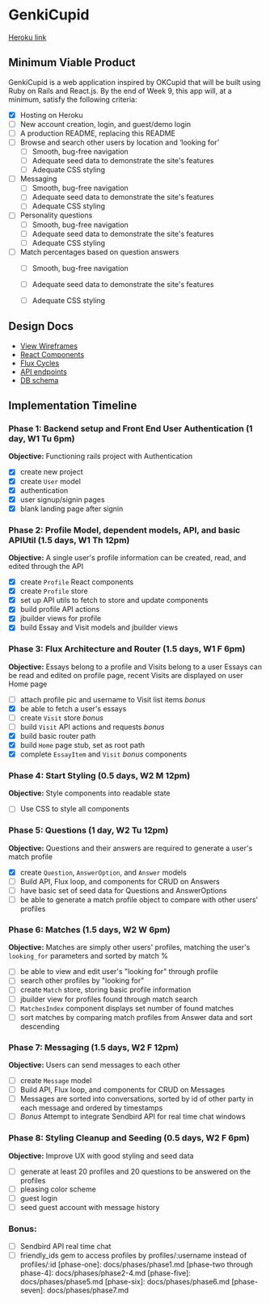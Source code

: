 # GenkiCupid

[Heroku link][heroku]

[heroku]: http://genkicupid.herokuapp.com

## Minimum Viable Product

GenkiCupid is a web application inspired by OKCupid that will be built using Ruby on Rails and React.js.  By the end of Week 9, this app will, at a minimum, satisfy the following criteria:

- [x] Hosting on Heroku
- [ ] New account creation, login, and guest/demo login
- [ ] A production README, replacing this README
- [ ] Browse and search other users by location and ‘looking for’
    - [ ] Smooth, bug-free navigation
    - [ ] Adequate seed data to demonstrate the site's features
    - [ ] Adequate CSS styling
- [ ] Messaging
  - [ ] Smooth, bug-free navigation
  - [ ] Adequate seed data to demonstrate the site's features
  - [ ] Adequate CSS styling
- [ ] Personality questions   
  - [ ] Smooth, bug-free navigation
  - [ ] Adequate seed data to demonstrate the site's features
  - [ ] Adequate CSS styling
- [ ] Match percentages based on question answers
  - [ ] Smooth, bug-free navigation
  - [ ] Adequate seed data to demonstrate the site's features
  - [ ] Adequate CSS styling


## Design Docs
* [View Wireframes][views]
* [React Components][components]
* [Flux Cycles][flux-cycles]
* [API endpoints][api-endpoints]
* [DB schema][schema]

[views]: docs/views.md
[components]: docs/components.md
[flux-cycles]: docs/flux-cycles.md
[api-endpoints]: docs/api-endpoints.md
[schema]: docs/schema.md

## Implementation Timeline

### Phase 1: Backend setup and Front End User Authentication (1 day, W1 Tu 6pm)

**Objective:** Functioning rails project with Authentication

- [x] create new project
- [x] create `User` model
- [x] authentication
- [x] user signup/signin pages
- [x] blank landing page after signin

### Phase 2: Profile Model, dependent models, API, and basic APIUtil (1.5 days, W1 Th 12pm)

**Objective:** A single user's profile information can be created, read, and edited through the API

- [x] create `Profile` React components
- [x] create `Profile` store
- [x] set up API utils to fetch to store and update components
- [x] build profile API actions
- [x] jbuilder views for profile
- [x] build Essay and Visit models and jbuilder views

### Phase 3: Flux Architecture and Router (1.5 days, W1 F 6pm)

**Objective:** Essays belong to a profile and Visits belong to a user
Essays can be read and edited on profile page, recent Visits are displayed on user Home page

- [ ] attach profile pic and username to Visit list items *bonus*
- [x] be able to fetch a user's essays
- [ ] create `Visit` store *bonus*
- [ ] build `Visit` API actions and requests *bonus*
- [x] build basic router path
- [x] build `Home` page stub, set as root path
- [x] complete `EssayItem` and `Visit` *bonus* components

### Phase 4: Start Styling (0.5 days, W2 M 12pm)

**Objective:** Style components into readable state

- [ ] Use CSS to style all components

### Phase 5: Questions (1 day, W2 Tu 12pm)

**Objective:** Questions and their answers are required to generate a user's match profile

- [x] create `Question`, `AnswerOption`, and `Answer` models
- [ ] Build API, Flux loop, and components for CRUD on Answers
- [ ] have basic set of seed data for Questions and AnswerOptions
- [ ] be able to generate a match profile object to compare with other users' profiles

### Phase 6: Matches (1.5 days, W2 W 6pm)

**Objective:** Matches are simply other users' profiles, matching the user's `looking_for` parameters and sorted by match %

- [ ] be able to view and edit user's "looking for" through profile
- [ ] search other profiles by "looking for"
- [ ] create `Match` store, storing basic profile information
- [ ] jbuilder view for profiles found through match search
- [ ] `MatchesIndex` component displays set number of found matches
- [ ] sort matches by comparing match profiles from Answer data and sort descending

### Phase 7: Messaging (1.5 days, W2 F 12pm)

**Objective:** Users can send messages to each other

- [ ] create `Message` model
- [ ] Build API, Flux loop, and components for CRUD on Messages
- [ ] Messages are sorted into conversations, sorted by id of other party in each message and ordered by timestamps
- [ ] *Bonus* Attempt to integrate Sendbird API for real time chat windows

### Phase 8: Styling Cleanup and Seeding (0.5 days, W2 F 6pm)

**Objective:** Improve UX with good styling and seed data

- [ ] generate at least 20 profiles and 20 questions to be answered on the profiles
- [ ] pleasing color scheme
- [ ] guest login
- [ ] seed guest account with message history

### Bonus:
- [ ] Sendbird API real time chat
- [ ] friendly_ids gem to access profiles by profiles/:username instead of profiles/:id
[phase-one]: docs/phases/phase1.md
[phase-two through phase-4]: docs/phases/phase2-4.md
[phase-five]: docs/phases/phase5.md
[phase-six]: docs/phases/phase6.md
[phase-seven]: docs/phases/phase7.md
